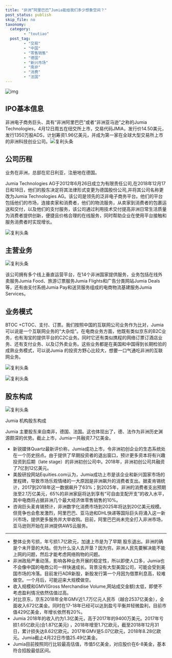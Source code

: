 ```yaml
---
title: "非洲“阿里巴巴”Jumia能给我们多少想象空间？"
post_status: publish
skip_file: no
taxonomy:
  category:
        - "toutiao"
  post_tag:
        - "交易"
        - "中国"
        - "零售销售"
        - "德国"
        - "新兴市场"
        - "南非"
        - "消费"
        - "法国"
---
```


![img](https://cdn.fendou.la/funstoutiao/2019/04/1556029311-jumia.jpg)

## IPO基本信息

非洲电子商务巨头、具有“非洲阿里巴巴”或者“非洲亚马逊”之称的Jumia Technologies，4月12日周五在纽交所上市，交易代码JMIA，发行价14.50美元，发行1350万股ADS，计划筹资1.96亿美元，并成为第一家在全球大型交易所上市的非洲科技创业公司。![复利头条](https://cdn.fendou.la/funstoutiao/2019/04/1556026266-%E5%A4%96%E6%B1%87%E5%BC%80%E6%88%B71-1556026266.jpg)

## 公司历程

业务在非洲，总部在尼日利亚，注册地在德国。

Jumia Technologies AG于2012年6月26日成立为有限责任公司,在2018年12月17日和18日，他们的股东决定将其法律形式变更为德国股份公司,并将其公司名称更改为Jumia Technologies AG。该公司是领先的泛非电子商务平台。他们的平台包括他们的市场，连接卖家和消费者，他们的物流服务，从卖家到消费者的包裹运送和交付，以及他们的支付服务，该公司通过利用技术交付提高非洲日常生活质量为消费者提供创新，便捷且价格合理的在线服务，同时帮助企业在使用平台接触和服务消费者时实现增长。

![复利头条](https://cdn.fendou.la/funstoutiao/2019/04/1556026267-%E5%A4%96%E6%B1%87%E5%BC%80%E6%88%B78-1556026267.jpg)

## 主营业务

![复利头条](https://cdn.fendou.la/funstoutiao/2019/04/1556026267-%E5%A4%96%E6%B1%87%E5%BC%80%E6%88%B79-1556026267.jpg)

该公司拥有多个线上垂直运营平台，在14个非洲国家提供服务，业务包括在线外卖服务Jumia Food、旅游订票服务Jumia Flights和广告分类网站Jumia Deals等，还有由支付系统Jumia Pay和送货服务组成的电商物流基建服务Jumia Services。

## 业务模式

BTOC +CTOC、支付、订票。我们按照中国的互联网公司业务作为比对，Jumia 可以说是一个互联网业务的“大杂烩”。在电商业务方面，他既有类似京东的B2C业务，也有淘宝的提供平台的C2C业务。同时它还有类似携程的网络订票订酒店业务、还有支付业务、以及订外卖业务。这些业务都是在美国和中国得到长期检验的成熟业务模式，可以说Jumia 的投资方野心比较大，想要一口气通吃非洲的互联网业务。

![复利头条](https://cdn.fendou.la/funstoutiao/2019/04/1556026267-%E5%A4%96%E6%B1%87%E5%BC%80%E6%88%B74-1556026267.jpg)

![复利头条](https://cdn.fendou.la/funstoutiao/2019/04/1556026268-%E5%A4%96%E6%B1%87%E5%BC%80%E6%88%B75-1556026268.jpg)

## 股东构成

![复利头条](https://cdn.fendou.la/funstoutiao/2019/04/1556026268-%E5%A4%96%E6%B1%87%E5%BC%80%E6%88%B73-1556026268.jpg)

Jumia 机构股东构成

Jumia 主要股东来自南非，德国、法国。这也体现出了，德、法作为非洲历史渊源颇深的优势。截止上市，Jumia一共融资7.7亿美金。

- 新锐媒体Quartz最新评价称，Jumia成功上市，令非洲初创企业的生态系统处在一个历史拐点。由于提供了早期投资者的退出窗口，预计更多资本将有兴趣投资到后期（late stage）的非洲初创公司中。2018年，非洲初创公司共融资了7亿到12亿美元。
- 美股研投网站Equities.com认为，Jumia成功上市是该企业和新兴国家市场的里程碑，导致市场乐观情绪的一大原因是非洲飙升的消费者支出。据麦肯锡统计，2017到2018年这一数据飙升了63%；到2025年，非洲的消费者支出预期涨至2.1万亿美元，65%的非洲家庭将达到享有“可自由支配开支”的收入水平，其中电商将占据非洲几个最大经济体零售销售的10%。
- 咨询巨头麦肯锡预计，非洲数字化消费市场到2025年将达到20亿美元规模。但竞争也会愈发激烈，阿里巴巴、亚马逊和DHL快递等国际巨头将涌入这一新兴市场，提供更多服务并大举收购。目前，阿里巴巴尚未完全打入非洲市场，亚马逊则开始在非洲提供AWS云服务。

* * *

- 整体业务亏损，年亏损1.7亿欧元，加速上市是为了早期 股东退出。非洲的确是个未开垦的大陆。但为什么没人去开垦？因为穷。非洲人民先要解决能不能上网的问题，然后才能考虑网络购物的问题。
- 非洲政局严重动荡，影响各种业务开展的稳定性，所以即使人口多，Jumia也不会像中国的电商公司一样快速成长。背景没有大型美国公司，可能会受到美国市场的冷落。目前发行ADR新股，新股发行第一个月因为借票利息高，较难做空。一个月后，可能迎来大规模做空。
- 收入规模和GMV(Gross Merchandise Volume,网站成交金额)太低，即使不考虑盈利情况依然估值过高。
- 对比京东，京东2018年全年GMV近1.7万亿元人民币（越合2537亿美金），全面收入672亿美金。同时在17-18年已经可以达到盈亏平衡并轻微盈利，目前市值429亿美金，年增长依然有20%。
- Jumia 2018年的收入约为1.3亿美元，高于2017年的9400万美元。2017年亏损1.65亿欧元(合1.87亿美元) ，2018年增至1.7亿欧元，截至2018年12月31日，累计损失达8.62亿欧元。2017年GMV是5.07亿欧元，2018年8.28亿欧元。Jumia截止4月22日市值25.49亿美金。
- Jumia目前按照同行比较最高估值，市值5亿美金，对应股价在6-8美金，基本符合招股最低区间。

